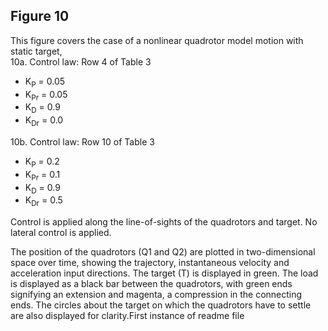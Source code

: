 ## Figure 10
This figure covers the case of a nonlinear quadrotor model motion with static target,<br>
10a. Control law:  Row 4 of Table 3 <br>
* K<sub>P</sub> = 0.05
* K<sub>Pr</sub> = 0.05
* K<sub>D</sub> = 0.9
* K<sub>Dr</sub> = 0.0

10b. Control law: Row 10 of Table 3 
* K<sub>P</sub> = 0.2
* K<sub>Pr</sub> = 0.1
* K<sub>D</sub> = 0.9
* K<sub>Dr</sub> = 0.5

Control is applied along the line-of-sights of the quadrotors and target. No lateral control is applied.

The position of the quadrotors (Q1 and Q2) are plotted in two-dimensional space over time, showing the trajectory, instantaneous velocity and acceleration input directions. The target (T) is displayed in green. The load is displayed as a black bar between the quadrotors, with green ends signifying an extension and magenta, a compression in the connecting ends. The circles about the target on which the quadrotors have to settle are also displayed for clarity.First instance of readme file
